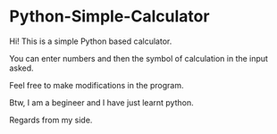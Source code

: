 # Python-Simple-Calculator

Hi! This is a simple Python based calculator.

You can enter numbers and then the symbol of calculation in the input asked.

Feel free to make modifications in the program.

Btw, I am a begineer and I have just learnt python.

Regards from my side.
